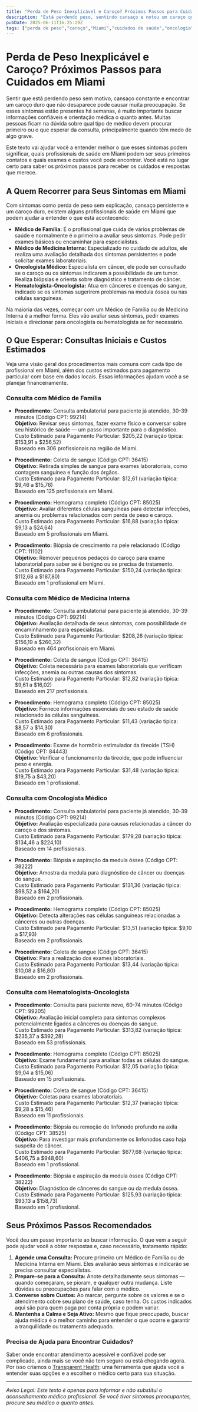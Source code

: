 ```yaml
---
title: "Perda de Peso Inexplicável e Caroço? Próximos Passos para Cuidados em Miami"
description: "Está perdendo peso, sentindo cansaço e notou um caroço que não desaparece? Saiba a quem recorrer, os custos esperados e como dar os próximos passos em Miami."
pubDate: 2025-06-11T16:25:29Z
tags: ["perda de peso","caroço","Miami","cuidados de saúde","oncologia","medicina interna","clínica geral","custos médicos","consulta médica"]
---
```


# Perda de Peso Inexplicável e Caroço? Próximos Passos para Cuidados em Miami

Sentir que está perdendo peso sem motivo, cansaço constante e encontrar um caroço duro que não desaparece pode causar muita preocupação. Se esses sintomas estão presentes há semanas, é muito importante buscar informações confiáveis e orientação médica o quanto antes. Muitas pessoas ficam na dúvida sobre qual tipo de médico devem procurar primeiro ou o que esperar da consulta, principalmente quando têm medo de algo grave.

Este texto vai ajudar você a entender melhor o que esses sintomas podem significar, quais profissionais de saúde em Miami podem ser seus primeiros contatos e quais exames e custos você pode encontrar. Você está no lugar certo para saber os próximos passos para receber os cuidados e respostas que merece.

## A Quem Recorrer para Seus Sintomas em Miami

Com sintomas como perda de peso sem explicação, cansaço persistente e um caroço duro, existem alguns profissionais de saúde em Miami que podem ajudar a entender o que está acontecendo:

- **Médico de Família:** É o profissional que cuida de vários problemas de saúde e normalmente é o primeiro a avaliar seus sintomas. Pode pedir exames básicos ou encaminhar para especialistas.
- **Médico de Medicina Interna:** Especializado no cuidado de adultos, ele realiza uma avaliação detalhada dos sintomas persistentes e pode solicitar exames laboratoriais.
- **Oncologista Médico:** Especialista em câncer, ele pode ser consultado se o caroço ou os sintomas indicarem a possibilidade de um tumor. Realiza biópsias e orienta sobre diagnóstico e tratamento de câncer.
- **Hematologista-Oncologista:** Atua em cânceres e doenças do sangue, indicado se os sintomas sugerirem problemas na medula óssea ou nas células sanguíneas.

Na maioria das vezes, começar com um Médico de Família ou de Medicina Interna é a melhor forma. Eles vão avaliar seus sintomas, pedir exames iniciais e direcionar para oncologista ou hematologista se for necessário.

## O Que Esperar: Consultas Iniciais e Custos Estimados

Veja uma visão geral dos procedimentos mais comuns com cada tipo de profissional em Miami, além dos custos estimados para pagamento particular com base em dados locais. Essas informações ajudam você a se planejar financeiramente.

### Consulta com Médico de Família

- **Procedimento:** Consulta ambulatorial para paciente já atendido, 30-39 minutos (Código CPT: 99214)  
  **Objetivo:** Revisar seus sintomas, fazer exame físico e conversar sobre seu histórico de saúde — um passo importante para o diagnóstico.  
  Custo Estimado para Pagamento Particular: $205,22 (variação típica: $153,91 a $256,52)  
  Baseado em 306 profissionais na região de Miami.

- **Procedimento:** Coleta de sangue (Código CPT: 36415)  
  **Objetivo:** Retirada simples de sangue para exames laboratoriais, como contagem sanguínea e função dos órgãos.  
  Custo Estimado para Pagamento Particular: $12,61 (variação típica: $9,46 a $15,76)  
  Baseado em 125 profissionais em Miami.

- **Procedimento:** Hemograma completo (Código CPT: 85025)  
  **Objetivo:** Avaliar diferentes células sanguíneas para detectar infecções, anemia ou problemas relacionados com perda de peso e caroço.  
  Custo Estimado para Pagamento Particular: $16,88 (variação típica: $9,13 a $24,64)  
  Baseado em 5 profissionais em Miami.

- **Procedimento:** Biópsia de crescimento na pele relacionado (Código CPT: 11102)  
  **Objetivo:** Remover pequenos pedaços do caroço para exame laboratorial para saber se é benigno ou se precisa de tratamento.  
  Custo Estimado para Pagamento Particular: $150,24 (variação típica: $112,68 a $187,80)  
  Baseado em 1 profissional em Miami.

### Consulta com Médico de Medicina Interna

- **Procedimento:** Consulta ambulatorial para paciente já atendido, 30-39 minutos (Código CPT: 99214)  
  **Objetivo:** Avaliação detalhada de seus sintomas, com possibilidade de encaminhamento para especialistas.  
  Custo Estimado para Pagamento Particular: $208,26 (variação típica: $156,19 a $260,32)  
  Baseado em 464 profissionais em Miami.

- **Procedimento:** Coleta de sangue (Código CPT: 36415)  
  **Objetivo:** Coleta necessária para exames laboratoriais que verificam infecções, anemia ou outras causas dos sintomas.  
  Custo Estimado para Pagamento Particular: $12,82 (variação típica: $9,61 a $16,02)  
  Baseado em 217 profissionais.

- **Procedimento:** Hemograma completo (Código CPT: 85025)  
  **Objetivo:** Fornece informações essenciais do seu estado de saúde relacionado às células sanguíneas.  
  Custo Estimado para Pagamento Particular: $11,43 (variação típica: $8,57 a $14,30)  
  Baseado em 6 profissionais.

- **Procedimento:** Exame de hormônio estimulador da tireoide (TSH) (Código CPT: 84443)  
  **Objetivo:** Verificar o funcionamento da tireoide, que pode influenciar peso e energia.  
  Custo Estimado para Pagamento Particular: $31,48 (variação típica: $19,75 a $43,20)  
  Baseado em 1 profissional.

### Consulta com Oncologista Médico

- **Procedimento:** Consulta ambulatorial para paciente já atendido, 30-39 minutos (Código CPT: 99214)  
  **Objetivo:** Avaliação especializada para causas relacionadas a câncer do caroço e dos sintomas.  
  Custo Estimado para Pagamento Particular: $179,28 (variação típica: $134,46 a $224,10)  
  Baseado em 14 profissionais.

- **Procedimento:** Biópsia e aspiração da medula óssea (Código CPT: 38222)  
  **Objetivo:** Amostra da medula para diagnóstico de câncer ou doenças do sangue.  
  Custo Estimado para Pagamento Particular: $131,36 (variação típica: $98,52 a $164,20)  
  Baseado em 2 profissionais.

- **Procedimento:** Hemograma completo (Código CPT: 85025)  
  **Objetivo:** Detecta alterações nas células sanguíneas relacionadas a cânceres ou outras doenças.  
  Custo Estimado para Pagamento Particular: $13,51 (variação típica: $9,10 a $17,93)  
  Baseado em 2 profissionais.

- **Procedimento:** Coleta de sangue (Código CPT: 36415)  
  **Objetivo:** Para a realização dos exames laboratoriais.  
  Custo Estimado para Pagamento Particular: $13,44 (variação típica: $10,08 a $16,80)  
  Baseado em 2 profissionais.

### Consulta com Hematologista-Oncologista

- **Procedimento:** Consulta para paciente novo, 60-74 minutos (Código CPT: 99205)  
  **Objetivo:** Avaliação inicial completa para sintomas complexos potencialmente ligados a cânceres ou doenças do sangue.  
  Custo Estimado para Pagamento Particular: $313,82 (variação típica: $235,37 a $392,28)  
  Baseado em 53 profissionais.

- **Procedimento:** Hemograma completo (Código CPT: 85025)  
  **Objetivo:** Exame fundamental para analisar todas as células do sangue.  
  Custo Estimado para Pagamento Particular: $12,05 (variação típica: $9,04 a $15,06)  
  Baseado em 15 profissionais.

- **Procedimento:** Coleta de sangue (Código CPT: 36415)  
  **Objetivo:** Coletas para exames laboratoriais.  
  Custo Estimado para Pagamento Particular: $12,37 (variação típica: $9,28 a $15,46)  
  Baseado em 11 profissionais.

- **Procedimento:** Biópsia ou remoção de linfonodo profundo na axila (Código CPT: 38525)  
  **Objetivo:** Para investigar mais profundamente os linfonodos caso haja suspeita de câncer.  
  Custo Estimado para Pagamento Particular: $677,68 (variação típica: $406,75 a $948,60)  
  Baseado em 1 profissional.

- **Procedimento:** Biópsia e aspiração da medula óssea (Código CPT: 38222)  
  **Objetivo:** Diagnóstico de cânceres do sangue ou da medula óssea.  
  Custo Estimado para Pagamento Particular: $125,93 (variação típica: $93,13 a $158,73)  
  Baseado em 1 profissional.

## Seus Próximos Passos Recomendados

Você deu um passo importante ao buscar informação. O que vem a seguir pode ajudar você a obter respostas e, caso necessário, tratamento rápido:

1. **Agende uma Consulta:** Procure primeiro um Médico de Família ou de Medicina Interna em Miami. Eles avaliarão seus sintomas e indicarão se precisa consultar especialistas.
2. **Prepare-se para a Consulta:** Anote detalhadamente seus sintomas — quando começaram, se pioram, e qualquer outra mudança. Liste dúvidas ou preocupações para falar com o médico.
3. **Converse sobre Custos:** Ao marcar, pergunte sobre os valores e se o atendimento cobre seu plano de saúde, caso tenha. Os custos indicados aqui são para quem paga por conta própria e podem variar.
4. **Mantenha a Calma e Seja Ativo:** Mesmo que fique preocupado, buscar ajuda médica é o melhor caminho para entender o que ocorre e garantir a tranquilidade ou tratamento adequado.

### Precisa de Ajuda para Encontrar Cuidados?

Saber onde encontrar atendimento acessível e confiável pode ser complicado, ainda mais se você não tem seguro ou está chegando agora. Por isso criamos o [Transparent Health](https://transparenthealth.ai): uma ferramenta que ajuda você a entender suas opções e a escolher o médico certo para sua situação.

---

*Aviso Legal: Este texto é apenas para informar e não substitui o aconselhamento médico profissional. Se você tiver sintomas preocupantes, procure seu médico o quanto antes.*
